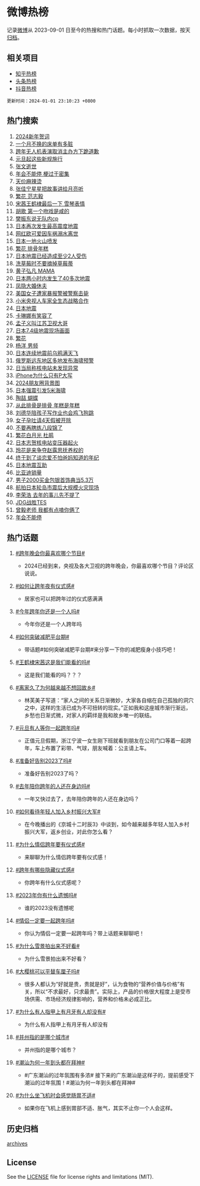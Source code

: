# 微博热榜

记录[微博](https://www.weibo.com)从 2023-09-01 日至今的热搜和热门话题。每小时抓取一次数据，按天[归档](archives)。

## 相关项目

- [知乎热榜](https://github.com/hotarchive/zhihu)
- [头条热榜](https://github.com/hotarchive/toutiao)
- [抖音热榜](https://github.com/hotarchive/douyin)


`更新时间：2024-01-01 23:10:23 +0800`

## 热门搜索

1. [2024新年贺词](https://m.weibo.cn/search?containerid=100103type%3D1%26t%3D10%26q%3D%232024%E6%96%B0%E5%B9%B4%E8%B4%BA%E8%AF%8D%23&stream_entry_id=51&isnewpage=1&extparam=seat%3D1%26c_type%3D51%26pos%3D0%26cate%3D10103%26stream_entry_id%3D51%26filter_type%3Drealtimehot%26q%3D%25232024%25E6%2596%25B0%25E5%25B9%25B4%25E8%25B4%25BA%25E8%25AF%258D%2523%26dgr%3D0%26display_time%3D1704121821%26pre_seqid%3D17041218215450213228)
1. [一个月不换的床单有多脏](https://m.weibo.cn/search?containerid=100103type%3D1%26t%3D10%26q%3D%23%E4%B8%80%E4%B8%AA%E6%9C%88%E4%B8%8D%E6%8D%A2%E7%9A%84%E5%BA%8A%E5%8D%95%E6%9C%89%E5%A4%9A%E8%84%8F%23&stream_entry_id=31&isnewpage=1&extparam=seat%3D1%26q%3D%2523%25E4%25B8%2580%25E4%25B8%25AA%25E6%259C%2588%25E4%25B8%258D%25E6%258D%25A2%25E7%259A%2584%25E5%25BA%258A%25E5%258D%2595%25E6%259C%2589%25E5%25A4%259A%25E8%2584%258F%2523%26pos%3D0%26realpos%3D1%26filter_type%3Drealtimehot%26lcate%3D5001%26flag%3D2%26stream_entry_id%3D31%26cate%3D5001%26c_type%3D31%26band_rank%3D1%26dgr%3D0%26display_time%3D1704121821%26pre_seqid%3D17041218215450213228)
1. [跨年无人机表演取消主办方下跪道歉](https://m.weibo.cn/search?containerid=100103type%3D1%26t%3D10%26q%3D%23%E8%B7%A8%E5%B9%B4%E6%97%A0%E4%BA%BA%E6%9C%BA%E8%A1%A8%E6%BC%94%E5%8F%96%E6%B6%88%E4%B8%BB%E5%8A%9E%E6%96%B9%E4%B8%8B%E8%B7%AA%E9%81%93%E6%AD%89%23&stream_entry_id=31&isnewpage=1&extparam=seat%3D1%26q%3D%2523%25E8%25B7%25A8%25E5%25B9%25B4%25E6%2597%25A0%25E4%25BA%25BA%25E6%259C%25BA%25E8%25A1%25A8%25E6%25BC%2594%25E5%258F%2596%25E6%25B6%2588%25E4%25B8%25BB%25E5%258A%259E%25E6%2596%25B9%25E4%25B8%258B%25E8%25B7%25AA%25E9%2581%2593%25E6%25AD%2589%2523%26pos%3D1%26realpos%3D2%26filter_type%3Drealtimehot%26lcate%3D5001%26flag%3D0%26stream_entry_id%3D31%26cate%3D5001%26c_type%3D31%26band_rank%3D2%26dgr%3D0%26display_time%3D1704121821%26pre_seqid%3D17041218215450213228)
1. [元旦起这些新规施行](https://m.weibo.cn/search?containerid=100103type%3D1%26t%3D10%26q%3D%23%E5%85%83%E6%97%A6%E8%B5%B7%E8%BF%99%E4%BA%9B%E6%96%B0%E8%A7%84%E6%96%BD%E8%A1%8C%23&stream_entry_id=31&isnewpage=1&extparam=seat%3D1%26q%3D%2523%25E5%2585%2583%25E6%2597%25A6%25E8%25B5%25B7%25E8%25BF%2599%25E4%25BA%259B%25E6%2596%25B0%25E8%25A7%2584%25E6%2596%25BD%25E8%25A1%258C%2523%26pos%3D2%26realpos%3D3%26filter_type%3Drealtimehot%26lcate%3D5001%26flag%3D0%26stream_entry_id%3D31%26cate%3D5001%26c_type%3D31%26band_rank%3D3%26dgr%3D0%26display_time%3D1704121821%26pre_seqid%3D17041218215450213228)
1. [张文逝世](https://m.weibo.cn/search?containerid=100103type%3D1%26t%3D10%26q%3D%23%E5%BC%A0%E6%96%87%E9%80%9D%E4%B8%96%23&stream_entry_id=31&isnewpage=1&extparam=seat%3D1%26q%3D%2523%25E5%25BC%25A0%25E6%2596%2587%25E9%2580%259D%25E4%25B8%2596%2523%26pos%3D3%26realpos%3D4%26filter_type%3Drealtimehot%26lcate%3D5001%26flag%3D2%26stream_entry_id%3D31%26cate%3D5001%26c_type%3D31%26band_rank%3D4%26dgr%3D0%26display_time%3D1704121821%26pre_seqid%3D17041218215450213228)
1. [年会不能停 梗过于密集](https://m.weibo.cn/search?containerid=100103type%3D1%26t%3D10%26q%3D%E5%B9%B4%E4%BC%9A%E4%B8%8D%E8%83%BD%E5%81%9C+%E6%A2%97%E8%BF%87%E4%BA%8E%E5%AF%86%E9%9B%86&stream_entry_id=31&isnewpage=1&extparam=seat%3D1%26q%3D%25E5%25B9%25B4%25E4%25BC%259A%25E4%25B8%258D%25E8%2583%25BD%25E5%2581%259C%2520%25E6%25A2%2597%25E8%25BF%2587%25E4%25BA%258E%25E5%25AF%2586%25E9%259B%2586%26pos%3D4%26realpos%3D5%26filter_type%3Drealtimehot%26lcate%3D5001%26flag%3D1%26stream_entry_id%3D31%26cate%3D5001%26c_type%3D31%26band_rank%3D5%26dgr%3D0%26display_time%3D1704121821%26pre_seqid%3D17041218215450213228)
1. [天价麻辣烫](https://m.weibo.cn/search?containerid=100103type%3D1%26t%3D10%26q%3D%E5%A4%A9%E4%BB%B7%E9%BA%BB%E8%BE%A3%E7%83%AB&stream_entry_id=31&isnewpage=1&extparam=seat%3D1%26q%3D%25E5%25A4%25A9%25E4%25BB%25B7%25E9%25BA%25BB%25E8%25BE%25A3%25E7%2583%25AB%26pos%3D5%26realpos%3D6%26filter_type%3Drealtimehot%26lcate%3D5001%26flag%3D0%26stream_entry_id%3D31%26cate%3D5001%26c_type%3D31%26band_rank%3D6%26dgr%3D0%26display_time%3D1704121821%26pre_seqid%3D17041218215450213228)
1. [张佳宁星星把故事讲给月亮听](https://m.weibo.cn/search?containerid=100103type%3D1%26t%3D10%26q%3D%23%E5%BC%A0%E4%BD%B3%E5%AE%81%E6%98%9F%E6%98%9F%E6%8A%8A%E6%95%85%E4%BA%8B%E8%AE%B2%E7%BB%99%E6%9C%88%E4%BA%AE%E5%90%AC%23&stream_entry_id=31&isnewpage=1&extparam=seat%3D1%26adid%3D217914%26is_ad_pos%3D1%26filter_type%3Drealtimehot%26c_type%3D31%26lcate%3D5001%26pos%3D6%26stream_entry_id%3D31%26cate%3D5001%26q%3D%2523%25E5%25BC%25A0%25E4%25BD%25B3%25E5%25AE%2581%25E6%2598%259F%25E6%2598%259F%25E6%258A%258A%25E6%2595%2585%25E4%25BA%258B%25E8%25AE%25B2%25E7%25BB%2599%25E6%259C%2588%25E4%25BA%25AE%25E5%2590%25AC%2523%26band_rank%3D7%26dgr%3D0%26display_time%3D1704121821%26pre_seqid%3D17041218215450213228)
1. [繁花 范志毅](https://m.weibo.cn/search?containerid=100103type%3D1%26t%3D10%26q%3D%E7%B9%81%E8%8A%B1+%E8%8C%83%E5%BF%97%E6%AF%85&stream_entry_id=31&isnewpage=1&extparam=seat%3D1%26q%3D%25E7%25B9%2581%25E8%258A%25B1%2520%25E8%258C%2583%25E5%25BF%2597%25E6%25AF%2585%26pos%3D7%26realpos%3D7%26filter_type%3Drealtimehot%26lcate%3D5001%26flag%3D1%26stream_entry_id%3D31%26cate%3D5001%26c_type%3D31%26band_rank%3D7%26dgr%3D0%26display_time%3D1704121821%26pre_seqid%3D17041218215450213228)
1. [宋茜王鹤棣最后一下 雪琴表情](https://m.weibo.cn/search?containerid=100103type%3D1%26t%3D10%26q%3D%E5%AE%8B%E8%8C%9C%E7%8E%8B%E9%B9%A4%E6%A3%A3%E6%9C%80%E5%90%8E%E4%B8%80%E4%B8%8B+%E9%9B%AA%E7%90%B4%E8%A1%A8%E6%83%85&stream_entry_id=31&isnewpage=1&extparam=seat%3D1%26q%3D%25E5%25AE%258B%25E8%258C%259C%25E7%258E%258B%25E9%25B9%25A4%25E6%25A3%25A3%25E6%259C%2580%25E5%2590%258E%25E4%25B8%2580%25E4%25B8%258B%2520%25E9%259B%25AA%25E7%2590%25B4%25E8%25A1%25A8%25E6%2583%2585%26pos%3D8%26realpos%3D8%26filter_type%3Drealtimehot%26lcate%3D5001%26flag%3D0%26stream_entry_id%3D31%26cate%3D5001%26c_type%3D31%26band_rank%3D8%26dgr%3D0%26display_time%3D1704121821%26pre_seqid%3D17041218215450213228)
1. [胡歌 第一个吻戏是咸的](https://m.weibo.cn/search?containerid=100103type%3D1%26t%3D10%26q%3D%E8%83%A1%E6%AD%8C+%E7%AC%AC%E4%B8%80%E4%B8%AA%E5%90%BB%E6%88%8F%E6%98%AF%E5%92%B8%E7%9A%84&stream_entry_id=31&isnewpage=1&extparam=seat%3D1%26q%3D%25E8%2583%25A1%25E6%25AD%258C%2520%25E7%25AC%25AC%25E4%25B8%2580%25E4%25B8%25AA%25E5%2590%25BB%25E6%2588%258F%25E6%2598%25AF%25E5%2592%25B8%25E7%259A%2584%26pos%3D9%26realpos%3D9%26filter_type%3Drealtimehot%26lcate%3D5001%26flag%3D1%26stream_entry_id%3D31%26cate%3D5001%26c_type%3D31%26band_rank%3D9%26dgr%3D0%26display_time%3D1704121821%26pre_seqid%3D17041218215450213228)
1. [樊振东说无队内cp](https://m.weibo.cn/search?containerid=100103type%3D1%26t%3D10%26q%3D%23%E6%A8%8A%E6%8C%AF%E4%B8%9C%E8%AF%B4%E6%97%A0%E9%98%9F%E5%86%85cp%23&stream_entry_id=31&isnewpage=1&extparam=seat%3D1%26q%3D%2523%25E6%25A8%258A%25E6%258C%25AF%25E4%25B8%259C%25E8%25AF%25B4%25E6%2597%25A0%25E9%2598%259F%25E5%2586%2585cp%2523%26pos%3D10%26realpos%3D10%26filter_type%3Drealtimehot%26lcate%3D5001%26flag%3D16%26stream_entry_id%3D31%26cate%3D5001%26c_type%3D31%26band_rank%3D10%26dgr%3D0%26display_time%3D1704121821%26pre_seqid%3D17041218215450213228)
1. [日本再次发生最高震度地震](https://m.weibo.cn/search?containerid=100103type%3D1%26t%3D10%26q%3D%23%E6%97%A5%E6%9C%AC%E5%86%8D%E6%AC%A1%E5%8F%91%E7%94%9F%E6%9C%80%E9%AB%98%E9%9C%87%E5%BA%A6%E5%9C%B0%E9%9C%87%23&stream_entry_id=31&isnewpage=1&extparam=seat%3D1%26q%3D%2523%25E6%2597%25A5%25E6%259C%25AC%25E5%2586%258D%25E6%25AC%25A1%25E5%258F%2591%25E7%2594%259F%25E6%259C%2580%25E9%25AB%2598%25E9%259C%2587%25E5%25BA%25A6%25E5%259C%25B0%25E9%259C%2587%2523%26pos%3D11%26realpos%3D11%26filter_type%3Drealtimehot%26lcate%3D5001%26flag%3D1%26stream_entry_id%3D31%26cate%3D5001%26c_type%3D31%26band_rank%3D11%26dgr%3D0%26display_time%3D1704121821%26pre_seqid%3D17041218215450213228)
1. [网红欧可爱因车祸溺水离世](https://m.weibo.cn/search?containerid=100103type%3D1%26t%3D10%26q%3D%23%E7%BD%91%E7%BA%A2%E6%AC%A7%E5%8F%AF%E7%88%B1%E5%9B%A0%E8%BD%A6%E7%A5%B8%E6%BA%BA%E6%B0%B4%E7%A6%BB%E4%B8%96%23&stream_entry_id=31&isnewpage=1&extparam=seat%3D1%26q%3D%2523%25E7%25BD%2591%25E7%25BA%25A2%25E6%25AC%25A7%25E5%258F%25AF%25E7%2588%25B1%25E5%259B%25A0%25E8%25BD%25A6%25E7%25A5%25B8%25E6%25BA%25BA%25E6%25B0%25B4%25E7%25A6%25BB%25E4%25B8%2596%2523%26pos%3D12%26realpos%3D12%26filter_type%3Drealtimehot%26lcate%3D5001%26flag%3D0%26stream_entry_id%3D31%26cate%3D5001%26c_type%3D31%26band_rank%3D12%26dgr%3D0%26display_time%3D1704121821%26pre_seqid%3D17041218215450213228)
1. [日本一地火山喷发](https://m.weibo.cn/search?containerid=100103type%3D1%26t%3D10%26q%3D%23%E6%97%A5%E6%9C%AC%E4%B8%80%E5%9C%B0%E7%81%AB%E5%B1%B1%E5%96%B7%E5%8F%91%23&stream_entry_id=31&isnewpage=1&extparam=seat%3D1%26q%3D%2523%25E6%2597%25A5%25E6%259C%25AC%25E4%25B8%2580%25E5%259C%25B0%25E7%2581%25AB%25E5%25B1%25B1%25E5%2596%25B7%25E5%258F%2591%2523%26pos%3D13%26realpos%3D13%26filter_type%3Drealtimehot%26lcate%3D5001%26flag%3D0%26stream_entry_id%3D31%26cate%3D5001%26c_type%3D31%26band_rank%3D13%26dgr%3D0%26display_time%3D1704121821%26pre_seqid%3D17041218215450213228)
1. [繁花 排骨年糕](https://m.weibo.cn/search?containerid=100103type%3D1%26t%3D10%26q%3D%E7%B9%81%E8%8A%B1+%E6%8E%92%E9%AA%A8%E5%B9%B4%E7%B3%95&stream_entry_id=31&isnewpage=1&extparam=seat%3D1%26q%3D%25E7%25B9%2581%25E8%258A%25B1%2520%25E6%258E%2592%25E9%25AA%25A8%25E5%25B9%25B4%25E7%25B3%2595%26pos%3D14%26realpos%3D14%26filter_type%3Drealtimehot%26lcate%3D5001%26flag%3D1%26stream_entry_id%3D31%26cate%3D5001%26c_type%3D31%26band_rank%3D14%26dgr%3D0%26display_time%3D1704121821%26pre_seqid%3D17041218215450213228)
1. [日本地震已经造成至少2人受伤](https://m.weibo.cn/search?containerid=100103type%3D1%26t%3D10%26q%3D%23%E6%97%A5%E6%9C%AC%E5%9C%B0%E9%9C%87%E5%B7%B2%E7%BB%8F%E9%80%A0%E6%88%90%E8%87%B3%E5%B0%912%E4%BA%BA%E5%8F%97%E4%BC%A4%23&stream_entry_id=31&isnewpage=1&extparam=seat%3D1%26q%3D%2523%25E6%2597%25A5%25E6%259C%25AC%25E5%259C%25B0%25E9%259C%2587%25E5%25B7%25B2%25E7%25BB%258F%25E9%2580%25A0%25E6%2588%2590%25E8%2587%25B3%25E5%25B0%25912%25E4%25BA%25BA%25E5%258F%2597%25E4%25BC%25A4%2523%26pos%3D15%26realpos%3D15%26filter_type%3Drealtimehot%26lcate%3D5001%26flag%3D1%26stream_entry_id%3D31%26cate%3D5001%26c_type%3D31%26band_rank%3D15%26dgr%3D0%26display_time%3D1704121821%26pre_seqid%3D17041218215450213228)
1. [洗草莓时不要摘掉草莓蒂](https://m.weibo.cn/search?containerid=100103type%3D1%26t%3D10%26q%3D%E6%B4%97%E8%8D%89%E8%8E%93%E6%97%B6%E4%B8%8D%E8%A6%81%E6%91%98%E6%8E%89%E8%8D%89%E8%8E%93%E8%92%82&stream_entry_id=31&isnewpage=1&extparam=seat%3D1%26q%3D%25E6%25B4%2597%25E8%258D%2589%25E8%258E%2593%25E6%2597%25B6%25E4%25B8%258D%25E8%25A6%2581%25E6%2591%2598%25E6%258E%2589%25E8%258D%2589%25E8%258E%2593%25E8%2592%2582%26pos%3D16%26realpos%3D16%26filter_type%3Drealtimehot%26lcate%3D5001%26flag%3D0%26stream_entry_id%3D31%26cate%3D5001%26c_type%3D31%26band_rank%3D16%26dgr%3D0%26display_time%3D1704121821%26pre_seqid%3D17041218215450213228)
1. [黄子弘凡 MAMA](https://m.weibo.cn/search?containerid=100103type%3D1%26t%3D10%26q%3D%E9%BB%84%E5%AD%90%E5%BC%98%E5%87%A1+MAMA&stream_entry_id=31&isnewpage=1&extparam=seat%3D1%26q%3D%25E9%25BB%2584%25E5%25AD%2590%25E5%25BC%2598%25E5%2587%25A1%2520MAMA%26pos%3D17%26realpos%3D17%26filter_type%3Drealtimehot%26lcate%3D5001%26flag%3D1%26stream_entry_id%3D31%26cate%3D5001%26c_type%3D31%26band_rank%3D17%26dgr%3D0%26display_time%3D1704121821%26pre_seqid%3D17041218215450213228)
1. [日本两小时内发生了40多次地震](https://m.weibo.cn/search?containerid=100103type%3D1%26t%3D10%26q%3D%23%E6%97%A5%E6%9C%AC%E4%B8%A4%E5%B0%8F%E6%97%B6%E5%86%85%E5%8F%91%E7%94%9F%E4%BA%8640%E5%A4%9A%E6%AC%A1%E5%9C%B0%E9%9C%87%23&stream_entry_id=31&isnewpage=1&extparam=seat%3D1%26q%3D%2523%25E6%2597%25A5%25E6%259C%25AC%25E4%25B8%25A4%25E5%25B0%258F%25E6%2597%25B6%25E5%2586%2585%25E5%258F%2591%25E7%2594%259F%25E4%25BA%258640%25E5%25A4%259A%25E6%25AC%25A1%25E5%259C%25B0%25E9%259C%2587%2523%26pos%3D18%26realpos%3D18%26filter_type%3Drealtimehot%26lcate%3D5001%26flag%3D1%26stream_entry_id%3D31%26cate%3D5001%26c_type%3D31%26band_rank%3D18%26dgr%3D0%26display_time%3D1704121821%26pre_seqid%3D17041218215450213228)
1. [凤隐大婚休夫](https://m.weibo.cn/search?containerid=100103type%3D1%26t%3D10%26q%3D%E5%87%A4%E9%9A%90%E5%A4%A7%E5%A9%9A%E4%BC%91%E5%A4%AB&stream_entry_id=31&isnewpage=1&extparam=seat%3D1%26q%3D%25E5%2587%25A4%25E9%259A%2590%25E5%25A4%25A7%25E5%25A9%259A%25E4%25BC%2591%25E5%25A4%25AB%26pos%3D19%26realpos%3D19%26filter_type%3Drealtimehot%26lcate%3D5001%26flag%3D1%26stream_entry_id%3D31%26cate%3D5001%26c_type%3D31%26band_rank%3D19%26dgr%3D0%26display_time%3D1704121821%26pre_seqid%3D17041218215450213228)
1. [美国女子遭家暴报警被警察击毙](https://m.weibo.cn/search?containerid=100103type%3D1%26t%3D10%26q%3D%23%E7%BE%8E%E5%9B%BD%E5%A5%B3%E5%AD%90%E9%81%AD%E5%AE%B6%E6%9A%B4%E6%8A%A5%E8%AD%A6%E8%A2%AB%E8%AD%A6%E5%AF%9F%E5%87%BB%E6%AF%99%23&stream_entry_id=31&isnewpage=1&extparam=seat%3D1%26q%3D%2523%25E7%25BE%258E%25E5%259B%25BD%25E5%25A5%25B3%25E5%25AD%2590%25E9%2581%25AD%25E5%25AE%25B6%25E6%259A%25B4%25E6%258A%25A5%25E8%25AD%25A6%25E8%25A2%25AB%25E8%25AD%25A6%25E5%25AF%259F%25E5%2587%25BB%25E6%25AF%2599%2523%26pos%3D20%26realpos%3D20%26filter_type%3Drealtimehot%26lcate%3D5001%26flag%3D0%26stream_entry_id%3D31%26cate%3D5001%26c_type%3D31%26band_rank%3D20%26dgr%3D0%26display_time%3D1704121821%26pre_seqid%3D17041218215450213228)
1. [小米央视人车家全生态战略合作](https://m.weibo.cn/search?containerid=100103type%3D1%26t%3D10%26q%3D%23%E5%B0%8F%E7%B1%B3%E5%A4%AE%E8%A7%86%E4%BA%BA%E8%BD%A6%E5%AE%B6%E5%85%A8%E7%94%9F%E6%80%81%E6%88%98%E7%95%A5%E5%90%88%E4%BD%9C%23&stream_entry_id=31&isnewpage=1&extparam=seat%3D1%26adid%3D217893%26q%3D%2523%25E5%25B0%258F%25E7%25B1%25B3%25E5%25A4%25AE%25E8%25A7%2586%25E4%25BA%25BA%25E8%25BD%25A6%25E5%25AE%25B6%25E5%2585%25A8%25E7%2594%259F%25E6%2580%2581%25E6%2588%2598%25E7%2595%25A5%25E5%2590%2588%25E4%25BD%259C%2523%26pos%3D21%26realpos%3D21%26filter_type%3Drealtimehot%26lcate%3D5001%26flag%3D0%26stream_entry_id%3D31%26cate%3D5001%26c_type%3D31%26band_rank%3D21%26dgr%3D0%26display_time%3D1704121821%26pre_seqid%3D17041218215450213228)
1. [日本地震](https://m.weibo.cn/search?containerid=100103type%3D1%26t%3D10%26q%3D%23%E6%97%A5%E6%9C%AC%E5%9C%B0%E9%9C%87%23&stream_entry_id=31&isnewpage=1&extparam=seat%3D1%26q%3D%2523%25E6%2597%25A5%25E6%259C%25AC%25E5%259C%25B0%25E9%259C%2587%2523%26pos%3D22%26realpos%3D22%26filter_type%3Drealtimehot%26lcate%3D5001%26flag%3D0%26stream_entry_id%3D31%26cate%3D5001%26c_type%3D31%26band_rank%3D22%26dgr%3D0%26display_time%3D1704121821%26pre_seqid%3D17041218215450213228)
1. [卡琳娜有笑容了](https://m.weibo.cn/search?containerid=100103type%3D1%26t%3D10%26q%3D%23%E5%8D%A1%E7%90%B3%E5%A8%9C%E6%9C%89%E7%AC%91%E5%AE%B9%E4%BA%86%23&stream_entry_id=31&isnewpage=1&extparam=seat%3D1%26q%3D%2523%25E5%258D%25A1%25E7%2590%25B3%25E5%25A8%259C%25E6%259C%2589%25E7%25AC%2591%25E5%25AE%25B9%25E4%25BA%2586%2523%26pos%3D23%26realpos%3D23%26filter_type%3Drealtimehot%26lcate%3D5001%26flag%3D0%26stream_entry_id%3D31%26cate%3D5001%26c_type%3D31%26band_rank%3D23%26dgr%3D0%26display_time%3D1704121821%26pre_seqid%3D17041218215450213228)
1. [孟子义叫江苏卫视大哥](https://m.weibo.cn/search?containerid=100103type%3D1%26t%3D10%26q%3D%23%E5%AD%9F%E5%AD%90%E4%B9%89%E5%8F%AB%E6%B1%9F%E8%8B%8F%E5%8D%AB%E8%A7%86%E5%A4%A7%E5%93%A5%23&stream_entry_id=31&isnewpage=1&extparam=seat%3D1%26q%3D%2523%25E5%25AD%259F%25E5%25AD%2590%25E4%25B9%2589%25E5%258F%25AB%25E6%25B1%259F%25E8%258B%258F%25E5%258D%25AB%25E8%25A7%2586%25E5%25A4%25A7%25E5%2593%25A5%2523%26pos%3D24%26realpos%3D24%26filter_type%3Drealtimehot%26lcate%3D5001%26flag%3D0%26stream_entry_id%3D31%26cate%3D5001%26c_type%3D31%26band_rank%3D24%26dgr%3D0%26display_time%3D1704121821%26pre_seqid%3D17041218215450213228)
1. [日本7.4级地震现场画面](https://m.weibo.cn/search?containerid=100103type%3D1%26t%3D10%26q%3D%23%E6%97%A5%E6%9C%AC7.4%E7%BA%A7%E5%9C%B0%E9%9C%87%E7%8E%B0%E5%9C%BA%E7%94%BB%E9%9D%A2%23&stream_entry_id=31&isnewpage=1&extparam=seat%3D1%26q%3D%2523%25E6%2597%25A5%25E6%259C%25AC7.4%25E7%25BA%25A7%25E5%259C%25B0%25E9%259C%2587%25E7%258E%25B0%25E5%259C%25BA%25E7%2594%25BB%25E9%259D%25A2%2523%26pos%3D25%26realpos%3D25%26filter_type%3Drealtimehot%26lcate%3D5001%26flag%3D0%26stream_entry_id%3D31%26cate%3D5001%26c_type%3D31%26band_rank%3D25%26dgr%3D0%26display_time%3D1704121821%26pre_seqid%3D17041218215450213228)
1. [繁花](https://m.weibo.cn/search?containerid=100103type%3D1%26t%3D10%26q%3D%E7%B9%81%E8%8A%B1&stream_entry_id=31&isnewpage=1&extparam=seat%3D1%26q%3D%25E7%25B9%2581%25E8%258A%25B1%26pos%3D26%26realpos%3D26%26filter_type%3Drealtimehot%26lcate%3D5001%26flag%3D0%26stream_entry_id%3D31%26cate%3D5001%26c_type%3D31%26band_rank%3D26%26dgr%3D0%26display_time%3D1704121821%26pre_seqid%3D17041218215450213228)
1. [杨洋 男频](https://m.weibo.cn/search?containerid=100103type%3D1%26t%3D10%26q%3D%E6%9D%A8%E6%B4%8B+%E7%94%B7%E9%A2%91&stream_entry_id=31&isnewpage=1&extparam=seat%3D1%26q%3D%25E6%259D%25A8%25E6%25B4%258B%2520%25E7%2594%25B7%25E9%25A2%2591%26pos%3D27%26realpos%3D27%26filter_type%3Drealtimehot%26lcate%3D5001%26flag%3D0%26stream_entry_id%3D31%26cate%3D5001%26c_type%3D31%26band_rank%3D27%26dgr%3D0%26display_time%3D1704121821%26pre_seqid%3D17041218215450213228)
1. [日本连续地震前乌鸦满天飞](https://m.weibo.cn/search?containerid=100103type%3D1%26t%3D10%26q%3D%23%E6%97%A5%E6%9C%AC%E8%BF%9E%E7%BB%AD%E5%9C%B0%E9%9C%87%E5%89%8D%E4%B9%8C%E9%B8%A6%E6%BB%A1%E5%A4%A9%E9%A3%9E%23&stream_entry_id=31&isnewpage=1&extparam=seat%3D1%26q%3D%2523%25E6%2597%25A5%25E6%259C%25AC%25E8%25BF%259E%25E7%25BB%25AD%25E5%259C%25B0%25E9%259C%2587%25E5%2589%258D%25E4%25B9%258C%25E9%25B8%25A6%25E6%25BB%25A1%25E5%25A4%25A9%25E9%25A3%259E%2523%26pos%3D28%26realpos%3D28%26filter_type%3Drealtimehot%26lcate%3D5001%26flag%3D0%26stream_entry_id%3D31%26cate%3D5001%26c_type%3D31%26band_rank%3D28%26dgr%3D0%26display_time%3D1704121821%26pre_seqid%3D17041218215450213228)
1. [俄罗斯远东地区多地发布海啸预警](https://m.weibo.cn/search?containerid=100103type%3D1%26t%3D10%26q%3D%23%E4%BF%84%E7%BD%97%E6%96%AF%E8%BF%9C%E4%B8%9C%E5%9C%B0%E5%8C%BA%E5%A4%9A%E5%9C%B0%E5%8F%91%E5%B8%83%E6%B5%B7%E5%95%B8%E9%A2%84%E8%AD%A6%23&stream_entry_id=31&isnewpage=1&extparam=seat%3D1%26q%3D%2523%25E4%25BF%2584%25E7%25BD%2597%25E6%2596%25AF%25E8%25BF%259C%25E4%25B8%259C%25E5%259C%25B0%25E5%258C%25BA%25E5%25A4%259A%25E5%259C%25B0%25E5%258F%2591%25E5%25B8%2583%25E6%25B5%25B7%25E5%2595%25B8%25E9%25A2%2584%25E8%25AD%25A6%2523%26pos%3D29%26realpos%3D29%26filter_type%3Drealtimehot%26lcate%3D5001%26flag%3D1%26stream_entry_id%3D31%26cate%3D5001%26c_type%3D31%26band_rank%3D29%26dgr%3D0%26display_time%3D1704121821%26pre_seqid%3D17041218215450213228)
1. [日当局称核电站未发现异常](https://m.weibo.cn/search?containerid=100103type%3D1%26t%3D10%26q%3D%23%E6%97%A5%E5%BD%93%E5%B1%80%E7%A7%B0%E6%A0%B8%E7%94%B5%E7%AB%99%E6%9C%AA%E5%8F%91%E7%8E%B0%E5%BC%82%E5%B8%B8%23&stream_entry_id=31&isnewpage=1&extparam=seat%3D1%26q%3D%2523%25E6%2597%25A5%25E5%25BD%2593%25E5%25B1%2580%25E7%25A7%25B0%25E6%25A0%25B8%25E7%2594%25B5%25E7%25AB%2599%25E6%259C%25AA%25E5%258F%2591%25E7%258E%25B0%25E5%25BC%2582%25E5%25B8%25B8%2523%26pos%3D30%26realpos%3D30%26filter_type%3Drealtimehot%26lcate%3D5001%26flag%3D1%26stream_entry_id%3D31%26cate%3D5001%26c_type%3D31%26band_rank%3D30%26dgr%3D0%26display_time%3D1704121821%26pre_seqid%3D17041218215450213228)
1. [iPhone为什么只有P大写](https://m.weibo.cn/search?containerid=100103type%3D1%26t%3D10%26q%3DiPhone%E4%B8%BA%E4%BB%80%E4%B9%88%E5%8F%AA%E6%9C%89P%E5%A4%A7%E5%86%99&stream_entry_id=31&isnewpage=1&extparam=seat%3D1%26q%3DiPhone%25E4%25B8%25BA%25E4%25BB%2580%25E4%25B9%2588%25E5%258F%25AA%25E6%259C%2589P%25E5%25A4%25A7%25E5%2586%2599%26pos%3D31%26realpos%3D31%26filter_type%3Drealtimehot%26lcate%3D5001%26flag%3D1%26stream_entry_id%3D31%26cate%3D5001%26c_type%3D31%26band_rank%3D31%26dgr%3D0%26display_time%3D1704121821%26pre_seqid%3D17041218215450213228)
1. [2024朋友圈背景图](https://m.weibo.cn/search?containerid=100103type%3D1%26t%3D10%26q%3D2024%E6%9C%8B%E5%8F%8B%E5%9C%88%E8%83%8C%E6%99%AF%E5%9B%BE&stream_entry_id=31&isnewpage=1&extparam=seat%3D1%26q%3D2024%25E6%259C%258B%25E5%258F%258B%25E5%259C%2588%25E8%2583%258C%25E6%2599%25AF%25E5%259B%25BE%26pos%3D32%26realpos%3D32%26filter_type%3Drealtimehot%26lcate%3D5001%26flag%3D1%26stream_entry_id%3D31%26cate%3D5001%26c_type%3D31%26band_rank%3D32%26dgr%3D0%26display_time%3D1704121821%26pre_seqid%3D17041218215450213228)
1. [日本强震引发5米海啸](https://m.weibo.cn/search?containerid=100103type%3D1%26t%3D10%26q%3D%23%E6%97%A5%E6%9C%AC%E5%BC%BA%E9%9C%87%E5%BC%95%E5%8F%915%E7%B1%B3%E6%B5%B7%E5%95%B8%23&stream_entry_id=31&isnewpage=1&extparam=seat%3D1%26q%3D%2523%25E6%2597%25A5%25E6%259C%25AC%25E5%25BC%25BA%25E9%259C%2587%25E5%25BC%2595%25E5%258F%25915%25E7%25B1%25B3%25E6%25B5%25B7%25E5%2595%25B8%2523%26pos%3D33%26realpos%3D33%26filter_type%3Drealtimehot%26lcate%3D5001%26flag%3D0%26stream_entry_id%3D31%26cate%3D5001%26c_type%3D31%26band_rank%3D33%26dgr%3D0%26display_time%3D1704121821%26pre_seqid%3D17041218215450213228)
1. [陶喆 蝴蝶](https://m.weibo.cn/search?containerid=100103type%3D1%26t%3D10%26q%3D%E9%99%B6%E5%96%86+%E8%9D%B4%E8%9D%B6&stream_entry_id=31&isnewpage=1&extparam=seat%3D1%26q%3D%25E9%2599%25B6%25E5%2596%2586%2520%25E8%259D%25B4%25E8%259D%25B6%26pos%3D34%26realpos%3D34%26filter_type%3Drealtimehot%26lcate%3D5001%26flag%3D1%26stream_entry_id%3D31%26cate%3D5001%26c_type%3D31%26band_rank%3D34%26dgr%3D0%26display_time%3D1704121821%26pre_seqid%3D17041218215450213228)
1. [从此排骨是排骨 年糕是年糕](https://m.weibo.cn/search?containerid=100103type%3D1%26t%3D10%26q%3D%E4%BB%8E%E6%AD%A4%E6%8E%92%E9%AA%A8%E6%98%AF%E6%8E%92%E9%AA%A8+%E5%B9%B4%E7%B3%95%E6%98%AF%E5%B9%B4%E7%B3%95&stream_entry_id=31&isnewpage=1&extparam=seat%3D1%26q%3D%25E4%25BB%258E%25E6%25AD%25A4%25E6%258E%2592%25E9%25AA%25A8%25E6%2598%25AF%25E6%258E%2592%25E9%25AA%25A8%2520%25E5%25B9%25B4%25E7%25B3%2595%25E6%2598%25AF%25E5%25B9%25B4%25E7%25B3%2595%26pos%3D35%26realpos%3D35%26filter_type%3Drealtimehot%26lcate%3D5001%26flag%3D1%26stream_entry_id%3D31%26cate%3D5001%26c_type%3D31%26band_rank%3D35%26dgr%3D0%26display_time%3D1704121821%26pre_seqid%3D17041218215450213228)
1. [刘德华陪孩子写作业也会鸡飞狗跳](https://m.weibo.cn/search?containerid=100103type%3D1%26t%3D10%26q%3D%23%E5%88%98%E5%BE%B7%E5%8D%8E%E9%99%AA%E5%AD%A9%E5%AD%90%E5%86%99%E4%BD%9C%E4%B8%9A%E4%B9%9F%E4%BC%9A%E9%B8%A1%E9%A3%9E%E7%8B%97%E8%B7%B3%23&stream_entry_id=31&isnewpage=1&extparam=seat%3D1%26q%3D%2523%25E5%2588%2598%25E5%25BE%25B7%25E5%258D%258E%25E9%2599%25AA%25E5%25AD%25A9%25E5%25AD%2590%25E5%2586%2599%25E4%25BD%259C%25E4%25B8%259A%25E4%25B9%259F%25E4%25BC%259A%25E9%25B8%25A1%25E9%25A3%259E%25E7%258B%2597%25E8%25B7%25B3%2523%26pos%3D36%26realpos%3D36%26filter_type%3Drealtimehot%26lcate%3D5001%26flag%3D0%26stream_entry_id%3D31%26cate%3D5001%26c_type%3D31%26band_rank%3D36%26dgr%3D0%26display_time%3D1704121821%26pre_seqid%3D17041218215450213228)
1. [女子孕吐请4天假被开除](https://m.weibo.cn/search?containerid=100103type%3D1%26t%3D10%26q%3D%23%E5%A5%B3%E5%AD%90%E5%AD%95%E5%90%90%E8%AF%B74%E5%A4%A9%E5%81%87%E8%A2%AB%E5%BC%80%E9%99%A4%23&stream_entry_id=31&isnewpage=1&extparam=seat%3D1%26q%3D%2523%25E5%25A5%25B3%25E5%25AD%2590%25E5%25AD%2595%25E5%2590%2590%25E8%25AF%25B74%25E5%25A4%25A9%25E5%2581%2587%25E8%25A2%25AB%25E5%25BC%2580%25E9%2599%25A4%2523%26pos%3D37%26realpos%3D37%26filter_type%3Drealtimehot%26lcate%3D5001%26flag%3D0%26stream_entry_id%3D31%26cate%3D5001%26c_type%3D31%26band_rank%3D37%26dgr%3D0%26display_time%3D1704121821%26pre_seqid%3D17041218215450213228)
1. [不要再瞎练八段锦了](https://m.weibo.cn/search?containerid=100103type%3D1%26t%3D10%26q%3D%E4%B8%8D%E8%A6%81%E5%86%8D%E7%9E%8E%E7%BB%83%E5%85%AB%E6%AE%B5%E9%94%A6%E4%BA%86&stream_entry_id=31&isnewpage=1&extparam=seat%3D1%26q%3D%25E4%25B8%258D%25E8%25A6%2581%25E5%2586%258D%25E7%259E%258E%25E7%25BB%2583%25E5%2585%25AB%25E6%25AE%25B5%25E9%2594%25A6%25E4%25BA%2586%26pos%3D38%26realpos%3D38%26filter_type%3Drealtimehot%26lcate%3D5001%26flag%3D0%26stream_entry_id%3D31%26cate%3D5001%26c_type%3D31%26band_rank%3D38%26dgr%3D0%26display_time%3D1704121821%26pre_seqid%3D17041218215450213228)
1. [繁花白月光 杜鹃](https://m.weibo.cn/search?containerid=100103type%3D1%26t%3D10%26q%3D%E7%B9%81%E8%8A%B1%E7%99%BD%E6%9C%88%E5%85%89+%E6%9D%9C%E9%B9%83&stream_entry_id=31&isnewpage=1&extparam=seat%3D1%26q%3D%25E7%25B9%2581%25E8%258A%25B1%25E7%2599%25BD%25E6%259C%2588%25E5%2585%2589%2520%25E6%259D%259C%25E9%25B9%2583%26pos%3D39%26realpos%3D39%26filter_type%3Drealtimehot%26lcate%3D5001%26flag%3D1%26stream_entry_id%3D31%26cate%3D5001%26c_type%3D31%26band_rank%3D39%26dgr%3D0%26display_time%3D1704121821%26pre_seqid%3D17041218215450213228)
1. [日本志贺核电站变压器起火](https://m.weibo.cn/search?containerid=100103type%3D1%26t%3D10%26q%3D%23%E6%97%A5%E6%9C%AC%E5%BF%97%E8%B4%BA%E6%A0%B8%E7%94%B5%E7%AB%99%E5%8F%98%E5%8E%8B%E5%99%A8%E8%B5%B7%E7%81%AB%23&stream_entry_id=31&isnewpage=1&extparam=seat%3D1%26q%3D%2523%25E6%2597%25A5%25E6%259C%25AC%25E5%25BF%2597%25E8%25B4%25BA%25E6%25A0%25B8%25E7%2594%25B5%25E7%25AB%2599%25E5%258F%2598%25E5%258E%258B%25E5%2599%25A8%25E8%25B5%25B7%25E7%2581%25AB%2523%26pos%3D40%26realpos%3D40%26filter_type%3Drealtimehot%26lcate%3D5001%26flag%3D0%26stream_entry_id%3D31%26cate%3D5001%26c_type%3D31%26band_rank%3D40%26dgr%3D0%26display_time%3D1704121821%26pre_seqid%3D17041218215450213228)
1. [玲花是来争夺赵露思抚养权的](https://m.weibo.cn/search?containerid=100103type%3D1%26t%3D10%26q%3D%E7%8E%B2%E8%8A%B1%E6%98%AF%E6%9D%A5%E4%BA%89%E5%A4%BA%E8%B5%B5%E9%9C%B2%E6%80%9D%E6%8A%9A%E5%85%BB%E6%9D%83%E7%9A%84&stream_entry_id=31&isnewpage=1&extparam=seat%3D1%26q%3D%25E7%258E%25B2%25E8%258A%25B1%25E6%2598%25AF%25E6%259D%25A5%25E4%25BA%2589%25E5%25A4%25BA%25E8%25B5%25B5%25E9%259C%25B2%25E6%2580%259D%25E6%258A%259A%25E5%2585%25BB%25E6%259D%2583%25E7%259A%2584%26pos%3D41%26realpos%3D41%26filter_type%3Drealtimehot%26lcate%3D5001%26flag%3D0%26stream_entry_id%3D31%26cate%3D5001%26c_type%3D31%26band_rank%3D41%26dgr%3D0%26display_time%3D1704121821%26pre_seqid%3D17041218215450213228)
1. [终于到了谈恋爱不怕爸妈知道的年纪](https://m.weibo.cn/search?containerid=100103type%3D1%26t%3D10%26q%3D%E7%BB%88%E4%BA%8E%E5%88%B0%E4%BA%86%E8%B0%88%E6%81%8B%E7%88%B1%E4%B8%8D%E6%80%95%E7%88%B8%E5%A6%88%E7%9F%A5%E9%81%93%E7%9A%84%E5%B9%B4%E7%BA%AA&stream_entry_id=31&isnewpage=1&extparam=seat%3D1%26q%3D%25E7%25BB%2588%25E4%25BA%258E%25E5%2588%25B0%25E4%25BA%2586%25E8%25B0%2588%25E6%2581%258B%25E7%2588%25B1%25E4%25B8%258D%25E6%2580%2595%25E7%2588%25B8%25E5%25A6%2588%25E7%259F%25A5%25E9%2581%2593%25E7%259A%2584%25E5%25B9%25B4%25E7%25BA%25AA%26pos%3D42%26realpos%3D42%26filter_type%3Drealtimehot%26lcate%3D5001%26flag%3D0%26stream_entry_id%3D31%26cate%3D5001%26c_type%3D31%26band_rank%3D42%26dgr%3D0%26display_time%3D1704121821%26pre_seqid%3D17041218215450213228)
1. [日本地震互助](https://m.weibo.cn/search?containerid=100103type%3D1%26t%3D10%26q%3D%23%E6%97%A5%E6%9C%AC%E5%9C%B0%E9%9C%87%E4%BA%92%E5%8A%A9%23&stream_entry_id=31&isnewpage=1&extparam=seat%3D1%26q%3D%2523%25E6%2597%25A5%25E6%259C%25AC%25E5%259C%25B0%25E9%259C%2587%25E4%25BA%2592%25E5%258A%25A9%2523%26pos%3D43%26realpos%3D43%26filter_type%3Drealtimehot%26lcate%3D5001%26flag%3D1%26stream_entry_id%3D31%26cate%3D5001%26c_type%3D31%26band_rank%3D43%26dgr%3D0%26display_time%3D1704121821%26pre_seqid%3D17041218215450213228)
1. [比亚迪销量](https://m.weibo.cn/search?containerid=100103type%3D1%26t%3D10%26q%3D%E6%AF%94%E4%BA%9A%E8%BF%AA%E9%94%80%E9%87%8F&stream_entry_id=31&isnewpage=1&extparam=seat%3D1%26q%3D%25E6%25AF%2594%25E4%25BA%259A%25E8%25BF%25AA%25E9%2594%2580%25E9%2587%258F%26pos%3D44%26realpos%3D44%26filter_type%3Drealtimehot%26lcate%3D5001%26flag%3D0%26stream_entry_id%3D31%26cate%3D5001%26c_type%3D31%26band_rank%3D44%26dgr%3D0%26display_time%3D1704121821%26pre_seqid%3D17041218215450213228)
1. [男子2000买金包银首饰典当5.3万](https://m.weibo.cn/search?containerid=100103type%3D1%26t%3D10%26q%3D%23%E7%94%B7%E5%AD%902000%E4%B9%B0%E9%87%91%E5%8C%85%E9%93%B6%E9%A6%96%E9%A5%B0%E5%85%B8%E5%BD%935.3%E4%B8%87%23&stream_entry_id=31&isnewpage=1&extparam=seat%3D1%26q%3D%2523%25E7%2594%25B7%25E5%25AD%25902000%25E4%25B9%25B0%25E9%2587%2591%25E5%258C%2585%25E9%2593%25B6%25E9%25A6%2596%25E9%25A5%25B0%25E5%2585%25B8%25E5%25BD%25935.3%25E4%25B8%2587%2523%26pos%3D45%26realpos%3D45%26filter_type%3Drealtimehot%26lcate%3D5001%26flag%3D1%26stream_entry_id%3D31%26cate%3D5001%26c_type%3D31%26band_rank%3D45%26dgr%3D0%26display_time%3D1704121821%26pre_seqid%3D17041218215450213228)
1. [航拍日本轮岛市震后大规模火灾现场](https://m.weibo.cn/search?containerid=100103type%3D1%26t%3D10%26q%3D%23%E8%88%AA%E6%8B%8D%E6%97%A5%E6%9C%AC%E8%BD%AE%E5%B2%9B%E5%B8%82%E9%9C%87%E5%90%8E%E5%A4%A7%E8%A7%84%E6%A8%A1%E7%81%AB%E7%81%BE%E7%8E%B0%E5%9C%BA%23&stream_entry_id=31&isnewpage=1&extparam=seat%3D1%26q%3D%2523%25E8%2588%25AA%25E6%258B%258D%25E6%2597%25A5%25E6%259C%25AC%25E8%25BD%25AE%25E5%25B2%259B%25E5%25B8%2582%25E9%259C%2587%25E5%2590%258E%25E5%25A4%25A7%25E8%25A7%2584%25E6%25A8%25A1%25E7%2581%25AB%25E7%2581%25BE%25E7%258E%25B0%25E5%259C%25BA%2523%26pos%3D46%26realpos%3D46%26filter_type%3Drealtimehot%26lcate%3D5001%26flag%3D1%26stream_entry_id%3D31%26cate%3D5001%26c_type%3D31%26band_rank%3D46%26dgr%3D0%26display_time%3D1704121821%26pre_seqid%3D17041218215450213228)
1. [李荣浩 去年的事儿先不提了](https://m.weibo.cn/search?containerid=100103type%3D1%26t%3D10%26q%3D%E6%9D%8E%E8%8D%A3%E6%B5%A9+%E5%8E%BB%E5%B9%B4%E7%9A%84%E4%BA%8B%E5%84%BF%E5%85%88%E4%B8%8D%E6%8F%90%E4%BA%86&stream_entry_id=31&isnewpage=1&extparam=seat%3D1%26q%3D%25E6%259D%258E%25E8%258D%25A3%25E6%25B5%25A9%2520%25E5%258E%25BB%25E5%25B9%25B4%25E7%259A%2584%25E4%25BA%258B%25E5%2584%25BF%25E5%2585%2588%25E4%25B8%258D%25E6%258F%2590%25E4%25BA%2586%26pos%3D47%26realpos%3D47%26filter_type%3Drealtimehot%26lcate%3D5001%26flag%3D0%26stream_entry_id%3D31%26cate%3D5001%26c_type%3D31%26band_rank%3D47%26dgr%3D0%26display_time%3D1704121821%26pre_seqid%3D17041218215450213228)
1. [JDG战胜TES](https://m.weibo.cn/search?containerid=100103type%3D1%26t%3D10%26q%3DJDG%E6%88%98%E8%83%9CTES&stream_entry_id=31&isnewpage=1&extparam=seat%3D1%26q%3DJDG%25E6%2588%2598%25E8%2583%259CTES%26pos%3D48%26realpos%3D48%26filter_type%3Drealtimehot%26lcate%3D5001%26flag%3D0%26stream_entry_id%3D31%26cate%3D5001%26c_type%3D31%26band_rank%3D48%26dgr%3D0%26display_time%3D1704121821%26pre_seqid%3D17041218215450213228)
1. [曾毅老师 我都有点嗑你俩了](https://m.weibo.cn/search?containerid=100103type%3D1%26t%3D10%26q%3D%E6%9B%BE%E6%AF%85%E8%80%81%E5%B8%88+%E6%88%91%E9%83%BD%E6%9C%89%E7%82%B9%E5%97%91%E4%BD%A0%E4%BF%A9%E4%BA%86&stream_entry_id=31&isnewpage=1&extparam=seat%3D1%26q%3D%25E6%259B%25BE%25E6%25AF%2585%25E8%2580%2581%25E5%25B8%2588%2520%25E6%2588%2591%25E9%2583%25BD%25E6%259C%2589%25E7%2582%25B9%25E5%2597%2591%25E4%25BD%25A0%25E4%25BF%25A9%25E4%25BA%2586%26pos%3D49%26realpos%3D49%26filter_type%3Drealtimehot%26lcate%3D5001%26flag%3D0%26stream_entry_id%3D31%26cate%3D5001%26c_type%3D31%26band_rank%3D49%26dgr%3D0%26display_time%3D1704121821%26pre_seqid%3D17041218215450213228)
1. [年会不能停](https://m.weibo.cn/search?containerid=100103type%3D1%26t%3D10%26q%3D%E5%B9%B4%E4%BC%9A%E4%B8%8D%E8%83%BD%E5%81%9C&stream_entry_id=31&isnewpage=1&extparam=seat%3D1%26q%3D%25E5%25B9%25B4%25E4%25BC%259A%25E4%25B8%258D%25E8%2583%25BD%25E5%2581%259C%26pos%3D50%26realpos%3D50%26filter_type%3Drealtimehot%26lcate%3D5001%26flag%3D1%26stream_entry_id%3D31%26cate%3D5001%26c_type%3D31%26band_rank%3D50%26dgr%3D0%26display_time%3D1704121821%26pre_seqid%3D17041218215450213228)

## 热门话题

1. [#跨年晚会你最喜欢哪个节目#](https://m.weibo.cn/search?containerid=231522type%3D1%26t%3D10%26q%3D%23%E8%B7%A8%E5%B9%B4%E6%99%9A%E4%BC%9A%E4%BD%A0%E6%9C%80%E5%96%9C%E6%AC%A2%E5%93%AA%E4%B8%AA%E8%8A%82%E7%9B%AE%23&stream_entry_id=128&isnewpage=1&extparam=seat%3D1%26c_type%3D128%26lcate%3D5004%26unitid%3D1704088003792%26cate%3D5004%26pos%3D1-0-0%26dgr%3D0%26display_time%3D1704121822%26pre_seqid%3D170412182285307131185)
    - 2024已经到来，央视及各大卫视的跨年晚会，你最喜欢哪个节目？评论区说说。

1. [#如何让跨年夜有仪式感#](https://m.weibo.cn/search?containerid=231522type%3D1%26t%3D10%26q%3D%23%E5%A6%82%E4%BD%95%E8%AE%A9%E8%B7%A8%E5%B9%B4%E5%A4%9C%E6%9C%89%E4%BB%AA%E5%BC%8F%E6%84%9F%23&stream_entry_id=128&isnewpage=1&extparam=seat%3D1%26c_type%3D128%26lcate%3D5004%26unitid%3D1703950330539%26cate%3D5004%26pos%3D1-0-1%26dgr%3D0%26display_time%3D1704121822%26pre_seqid%3D170412182285307131185)
    - 居家也可以把跨年过的仪式感满满

1. [#今年跨年你还是一个人吗#](https://m.weibo.cn/search?containerid=231522type%3D1%26t%3D10%26q%3D%23%E4%BB%8A%E5%B9%B4%E8%B7%A8%E5%B9%B4%E4%BD%A0%E8%BF%98%E6%98%AF%E4%B8%80%E4%B8%AA%E4%BA%BA%E5%90%97%23&stream_entry_id=128&isnewpage=1&extparam=seat%3D1%26c_type%3D128%26lcate%3D5004%26unitid%3D1703988402669%26cate%3D5004%26pos%3D1-0-2%26dgr%3D0%26display_time%3D1704121822%26pre_seqid%3D170412182285307131185)
    - 今年你还是一个人跨年吗

1. [#如何突破减肥平台期#](https://m.weibo.cn/search?containerid=231522type%3D1%26t%3D10%26q%3D%23%E5%A6%82%E4%BD%95%E7%AA%81%E7%A0%B4%E5%87%8F%E8%82%A5%E5%B9%B3%E5%8F%B0%E6%9C%9F%23&stream_entry_id=128&isnewpage=1&extparam=seat%3D1%26c_type%3D128%26lcate%3D5004%26unitid%3D1704005490330%26cate%3D5004%26pos%3D1-0-3%26dgr%3D0%26display_time%3D1704121822%26pre_seqid%3D170412182285307131185)
    - 带话题#如何突破减肥平台期#来分享一下你的减肥瘦身小技巧吧！

1. [#王鹤棣宋茜这是我们能看的吗#](https://m.weibo.cn/search?containerid=231522type%3D1%26t%3D10%26q%3D%23%E7%8E%8B%E9%B9%A4%E6%A3%A3%E5%AE%8B%E8%8C%9C%E8%BF%99%E6%98%AF%E6%88%91%E4%BB%AC%E8%83%BD%E7%9C%8B%E7%9A%84%E5%90%97%23&stream_entry_id=128&isnewpage=1&extparam=seat%3D1%26c_type%3D128%26lcate%3D5004%26unitid%3D1704035206230%26cate%3D5004%26pos%3D1-0-4%26dgr%3D0%26display_time%3D1704121822%26pre_seqid%3D170412182285307131185)
    - 这是我们能看的吗？？？

1. [#离家久了为何越来越不想回故乡#](https://m.weibo.cn/search?containerid=231522type%3D1%26t%3D10%26q%3D%23%E7%A6%BB%E5%AE%B6%E4%B9%85%E4%BA%86%E4%B8%BA%E4%BD%95%E8%B6%8A%E6%9D%A5%E8%B6%8A%E4%B8%8D%E6%83%B3%E5%9B%9E%E6%95%85%E4%B9%A1%23&stream_entry_id=128&isnewpage=1&extparam=seat%3D1%26c_type%3D128%26lcate%3D5004%26unitid%3D1704103296583%26cate%3D5004%26pos%3D1-0-5%26dgr%3D0%26display_time%3D1704121822%26pre_seqid%3D170412182285307131185)
    - 林芙美子写道：“家人之间的关系日渐微妙，大家各自缩在自己孤独的洞穴之中，这样的生活已成为不可扭转的现实。”正如我和这座城市渐行渐远，乡愁也日渐式微，对家人的羁绊是我和故乡唯一的联结。

1. [#元旦有人等你一起跨年吗#](https://m.weibo.cn/search?containerid=231522type%3D1%26t%3D10%26q%3D%23%E5%85%83%E6%97%A6%E6%9C%89%E4%BA%BA%E7%AD%89%E4%BD%A0%E4%B8%80%E8%B5%B7%E8%B7%A8%E5%B9%B4%E5%90%97%23&stream_entry_id=128&isnewpage=1&extparam=seat%3D1%26c_type%3D128%26lcate%3D5004%26unitid%3D1704004000283%26cate%3D5004%26pos%3D1-0-6%26dgr%3D0%26display_time%3D1704121822%26pre_seqid%3D170412182285307131185)
    - 正值元旦假期，浙江宁波一女生刚下班就看到朋友在公司门口等着一起跨年，车上布置了彩带、气球，朋友喊着：公主请上车。

1. [#准备好告别2023了吗#](https://m.weibo.cn/search?containerid=231522type%3D1%26t%3D10%26q%3D%23%E5%87%86%E5%A4%87%E5%A5%BD%E5%91%8A%E5%88%AB2023%E4%BA%86%E5%90%97%23&stream_entry_id=128&isnewpage=1&extparam=seat%3D1%26c_type%3D128%26lcate%3D5004%26unitid%3D1704034310652%26cate%3D5004%26pos%3D1-0-7%26dgr%3D0%26display_time%3D1704121822%26pre_seqid%3D170412182285307131185)
    - 准备好告别2023了吗？

1. [#去年陪你跨年的人还在身边吗#](https://m.weibo.cn/search?containerid=231522type%3D1%26t%3D10%26q%3D%23%E5%8E%BB%E5%B9%B4%E9%99%AA%E4%BD%A0%E8%B7%A8%E5%B9%B4%E7%9A%84%E4%BA%BA%E8%BF%98%E5%9C%A8%E8%BA%AB%E8%BE%B9%E5%90%97%23&stream_entry_id=128&isnewpage=1&extparam=seat%3D1%26c_type%3D128%26lcate%3D5004%26unitid%3D1703991394198%26cate%3D5004%26pos%3D1-0-8%26dgr%3D0%26display_time%3D1704121822%26pre_seqid%3D170412182285307131185)
    - 一年又快过去了，去年陪你跨年的人还在身边吗？

1. [#如何看待年轻人加入乡村振兴大军#](https://m.weibo.cn/search?containerid=231522type%3D1%26t%3D10%26q%3D%23%E5%A6%82%E4%BD%95%E7%9C%8B%E5%BE%85%E5%B9%B4%E8%BD%BB%E4%BA%BA%E5%8A%A0%E5%85%A5%E4%B9%A1%E6%9D%91%E6%8C%AF%E5%85%B4%E5%A4%A7%E5%86%9B%23&stream_entry_id=128&isnewpage=1&extparam=seat%3D1%26c_type%3D128%26lcate%3D5004%26unitid%3D1703978795211%26cate%3D5004%26pos%3D1-0-9%26dgr%3D0%26display_time%3D1704121822%26pre_seqid%3D170412182285307131185)
    - 在今晚播出的《京城十二时辰3》中谈到，如今越来越多年轻人加入乡村振兴大军，返乡创业，对此你怎么看？

1. [#为什么情侣跨年要有仪式感#](https://m.weibo.cn/search?containerid=231522type%3D1%26t%3D10%26q%3D%23%E4%B8%BA%E4%BB%80%E4%B9%88%E6%83%85%E4%BE%A3%E8%B7%A8%E5%B9%B4%E8%A6%81%E6%9C%89%E4%BB%AA%E5%BC%8F%E6%84%9F%23&stream_entry_id=128&isnewpage=1&extparam=seat%3D1%26c_type%3D128%26lcate%3D5004%26unitid%3D1703991392135%26cate%3D5004%26pos%3D1-0-10%26dgr%3D0%26display_time%3D1704121822%26pre_seqid%3D170412182285307131185)
    - 来聊聊为什么情侣跨年要有仪式感！

1. [#跨年有哪些隐藏仪式感#](https://m.weibo.cn/search?containerid=231522type%3D1%26t%3D10%26q%3D%23%E8%B7%A8%E5%B9%B4%E6%9C%89%E5%93%AA%E4%BA%9B%E9%9A%90%E8%97%8F%E4%BB%AA%E5%BC%8F%E6%84%9F%23&stream_entry_id=128&isnewpage=1&extparam=seat%3D1%26c_type%3D128%26lcate%3D5004%26unitid%3D1703974009990%26cate%3D5004%26pos%3D1-0-11%26dgr%3D0%26display_time%3D1704121822%26pre_seqid%3D170412182285307131185)
    - 你跨年有什么仪式感呢？

1. [#2023年你有什么遗憾吗#](https://m.weibo.cn/search?containerid=231522type%3D1%26t%3D10%26q%3D%232023%E5%B9%B4%E4%BD%A0%E6%9C%89%E4%BB%80%E4%B9%88%E9%81%97%E6%86%BE%E5%90%97%23&stream_entry_id=128&isnewpage=1&extparam=seat%3D1%26c_type%3D128%26lcate%3D5004%26unitid%3D1703993214854%26cate%3D5004%26pos%3D1-0-12%26dgr%3D0%26display_time%3D1704121822%26pre_seqid%3D170412182285307131185)
    - 谁的2023没有遗憾呢

1. [#情侣一定要一起跨年吗#](https://m.weibo.cn/search?containerid=231522type%3D1%26t%3D10%26q%3D%23%E6%83%85%E4%BE%A3%E4%B8%80%E5%AE%9A%E8%A6%81%E4%B8%80%E8%B5%B7%E8%B7%A8%E5%B9%B4%E5%90%97%23&stream_entry_id=128&isnewpage=1&extparam=seat%3D1%26c_type%3D128%26lcate%3D5004%26unitid%3D1704018700940%26cate%3D5004%26pos%3D1-0-13%26dgr%3D0%26display_time%3D1704121822%26pre_seqid%3D170412182285307131185)
    - 你认为情侣一定要一起跨年吗？带上话题来聊聊吧！

1. [#为什么雪景拍出来不好看#](https://m.weibo.cn/search?containerid=231522type%3D1%26t%3D10%26q%3D%23%E4%B8%BA%E4%BB%80%E4%B9%88%E9%9B%AA%E6%99%AF%E6%8B%8D%E5%87%BA%E6%9D%A5%E4%B8%8D%E5%A5%BD%E7%9C%8B%23&stream_entry_id=128&isnewpage=1&extparam=seat%3D1%26c_type%3D128%26lcate%3D5004%26unitid%3D1703944055088%26cate%3D5004%26pos%3D1-0-14%26dgr%3D0%26display_time%3D1704121822%26pre_seqid%3D170412182285307131185)
    - 为什么雪景拍出来不好看？

1. [#大樱桃可以平替车厘子吗#](https://m.weibo.cn/search?containerid=231522type%3D1%26t%3D10%26q%3D%23%E5%A4%A7%E6%A8%B1%E6%A1%83%E5%8F%AF%E4%BB%A5%E5%B9%B3%E6%9B%BF%E8%BD%A6%E5%8E%98%E5%AD%90%E5%90%97%23&stream_entry_id=128&isnewpage=1&extparam=seat%3D1%26c_type%3D128%26lcate%3D5004%26unitid%3D1703949713050%26cate%3D5004%26pos%3D1-0-15%26dgr%3D0%26display_time%3D1704121822%26pre_seqid%3D170412182285307131185)
    - 很多人都认为“好就是贵，贵就是好”，认为食物的“营养价值与价格”有关，所以“不求最好，只求最贵”。实际上，产品的价格很大程度上是受市场供需、市场经济规律影响的，营养和价格未必成正比。

1. [#为什么有人指甲上有月牙有人却没有#](https://m.weibo.cn/search?containerid=231522type%3D1%26t%3D10%26q%3D%23%E4%B8%BA%E4%BB%80%E4%B9%88%E6%9C%89%E4%BA%BA%E6%8C%87%E7%94%B2%E4%B8%8A%E6%9C%89%E6%9C%88%E7%89%99%E6%9C%89%E4%BA%BA%E5%8D%B4%E6%B2%A1%E6%9C%89%23&stream_entry_id=128&isnewpage=1&extparam=seat%3D1%26c_type%3D128%26lcate%3D5004%26unitid%3D1703998290714%26cate%3D5004%26pos%3D1-0-16%26dgr%3D0%26display_time%3D1704121822%26pre_seqid%3D170412182285307131185)
    - 为什么有人指甲上有月牙有人却没有

1. [#并州指的是哪个城市#](https://m.weibo.cn/search?containerid=231522type%3D1%26t%3D10%26q%3D%23%E5%B9%B6%E5%B7%9E%E6%8C%87%E7%9A%84%E6%98%AF%E5%93%AA%E4%B8%AA%E5%9F%8E%E5%B8%82%23&stream_entry_id=128&isnewpage=1&extparam=seat%3D1%26c_type%3D128%26lcate%3D5004%26unitid%3D1703941622459%26cate%3D5004%26pos%3D1-0-17%26dgr%3D0%26display_time%3D1704121822%26pre_seqid%3D170412182285307131185)
    - 并州指的是哪个城市？

1. [#潮汕为何一年到头都在拜神#](https://m.weibo.cn/search?containerid=231522type%3D1%26t%3D10%26q%3D%23%E6%BD%AE%E6%B1%95%E4%B8%BA%E4%BD%95%E4%B8%80%E5%B9%B4%E5%88%B0%E5%A4%B4%E9%83%BD%E5%9C%A8%E6%8B%9C%E7%A5%9E%23&stream_entry_id=128&isnewpage=1&extparam=seat%3D1%26c_type%3D128%26lcate%3D5004%26unitid%3D1703944347188%26cate%3D5004%26pos%3D1-0-18%26dgr%3D0%26display_time%3D1704121822%26pre_seqid%3D170412182285307131185)
    - #广东潮汕的过年氛围有多浓# 接下来的广东潮汕是这样子的，提前感受下潮汕的过年氛围！#潮汕为何一年到头都在拜神#

1. [#为什么坐飞机时会感觉肠胃不适#](https://m.weibo.cn/search?containerid=231522type%3D1%26t%3D10%26q%3D%23%E4%B8%BA%E4%BB%80%E4%B9%88%E5%9D%90%E9%A3%9E%E6%9C%BA%E6%97%B6%E4%BC%9A%E6%84%9F%E8%A7%89%E8%82%A0%E8%83%83%E4%B8%8D%E9%80%82%23&stream_entry_id=128&isnewpage=1&extparam=seat%3D1%26c_type%3D128%26lcate%3D5004%26unitid%3D1703946456785%26cate%3D5004%26pos%3D1-0-19%26dgr%3D0%26display_time%3D1704121822%26pre_seqid%3D170412182285307131185)
    - 如果你在飞机上感到胃部不适、胀气，其实不止你一个人会这样。


## 历史归档

[archives](archives)

## License

See the [LICENSE](LICENSE) file for license rights and limitations (MIT).
